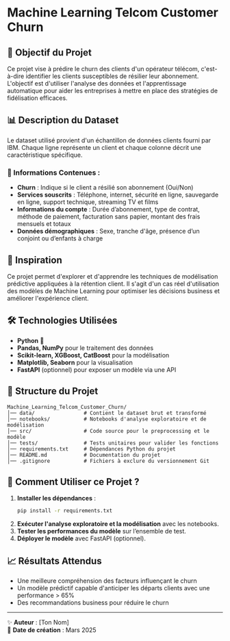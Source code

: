 # Machine Learning Telcom Customer Churn

## 📌 Objectif du Projet

Ce projet vise à prédire le churn des clients d'un opérateur télécom, c'est-à-dire identifier les clients susceptibles de résilier leur abonnement. L'objectif est d'utiliser l'analyse des données et l'apprentissage automatique pour aider les entreprises à mettre en place des stratégies de fidélisation efficaces.

## 📊 Description du Dataset

Le dataset utilisé provient d'un échantillon de données clients fourni par IBM. Chaque ligne représente un client et chaque colonne décrit une caractéristique spécifique.

### 🔹 Informations Contenues :

- **Churn** : Indique si le client a résilié son abonnement (Oui/Non)
- **Services souscrits** : Téléphone, internet, sécurité en ligne, sauvegarde en ligne, support technique, streaming TV et films
- **Informations du compte** : Durée d’abonnement, type de contrat, méthode de paiement, facturation sans papier, montant des frais mensuels et totaux
- **Données démographiques** : Sexe, tranche d'âge, présence d’un conjoint ou d’enfants à charge

## 🚀 Inspiration

Ce projet permet d'explorer et d'apprendre les techniques de modélisation prédictive appliquées à la rétention client. Il s'agit d'un cas réel d'utilisation des modèles de Machine Learning pour optimiser les décisions business et améliorer l'expérience client.

## 🛠️ Technologies Utilisées

- **Python** 🐍
- **Pandas, NumPy** pour le traitement des données
- **Scikit-learn, XGBoost, CatBoost** pour la modélisation
- **Matplotlib, Seaborn** pour la visualisation
- **FastAPI** (optionnel) pour exposer un modèle via une API

## 📂 Structure du Projet

```
Machine_Learning_Telcom_Customer_Churn/
│── data/                # Contient le dataset brut et transformé
│── notebooks/           # Notebooks d'analyse exploratoire et de modélisation
│── src/                 # Code source pour le preprocessing et le modèle
│── tests/               # Tests unitaires pour valider les fonctions
│── requirements.txt     # Dépendances Python du projet
│── README.md            # Documentation du projet
│── .gitignore           # Fichiers à exclure du versionnement Git
```

## 📌 Comment Utiliser ce Projet ?

1. **Installer les dépendances** :
   ```sh
   pip install -r requirements.txt
   ```
2. **Exécuter l'analyse exploratoire et la modélisation** avec les notebooks.
3. **Tester les performances du modèle** sur l’ensemble de test.
4. **Déployer le modèle** avec FastAPI (optionnel).

## 📈 Résultats Attendus

- Une meilleure compréhension des facteurs influençant le churn
- Un modèle prédictif capable d'anticiper les départs clients avec une performance > 65%
- Des recommandations business pour réduire le churn

---

✨ **Auteur** : [Ton Nom]\
📅 **Date de création** : Mars 2025
